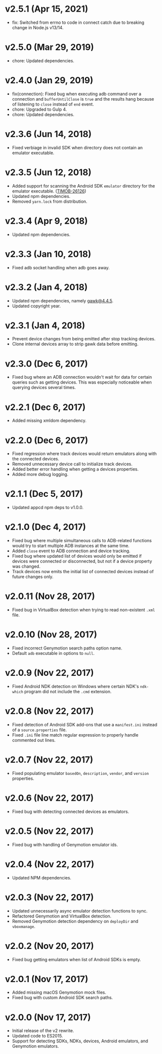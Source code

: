 # v2.5.1 (Apr 15, 2021)

* fix: Switched from errno to code in connect catch due to breaking change in Node.js v13/14.

# v2.5.0 (Mar 29, 2019)

 * chore: Updated dependencies.

# v2.4.0 (Jan 29, 2019)

 * fix(connection): Fixed bug when executing adb command over a connection and `bufferUntilClose` is
   `true` and the results hang because of listening to `close` instead of `end` event.
 * chore: Upgraded to Gulp 4.
 * chore: Updated dependencies.

# v2.3.6 (Jun 14, 2018)

 * Fixed verbiage in invalid SDK when directory does not contain an emulator executable.

# v2.3.5 (Jun 12, 2018)

 * Added support for scanning the Android SDK `emulator` directory for the emulator executable.
   ([TIMOB-26126](https://jira.appcelerator.org/browse/TIMOB-26126))
 * Updated npm dependencies.
 * Removed `yarn.lock` from distribution.

# v2.3.4 (Apr 9, 2018)

 * Updated npm dependencies.

# v2.3.3 (Jan 10, 2018)

 * Fixed adb socket handling when adb goes away.

# v2.3.2 (Jan 4, 2018)

 * Updated npm dependencies, namely gawk@4.4.5.
 * Updated copyright year.

# v2.3.1 (Jan 4, 2018)

 * Prevent device changes from being emitted after stop tracking devices.
 * Clone internal devices array to strip gawk data before emitting.

# v2.3.0 (Dec 6, 2017)

 * Fixed bug where an ADB connection wouldn't wait for data for certain queries such as getting
   devices. This was especially noticeable when querying devices several times.

# v2.2.1 (Dec 6, 2017)

 * Added missing xmldom dependency.

# v2.2.0 (Dec 6, 2017)

 * Fixed regression where track devices would return emulators along with the connected devices.
 * Removed unnecessary device call to initialize track devices.
 * Added better error handling when getting a devices properties.
 * Added more debug logging.

# v2.1.1 (Dec 5, 2017)

 * Updated appcd npm deps to v1.0.0.

# v2.1.0 (Dec 4, 2017)

 * Fixed bug where multiple simultaneous calls to ADB-related functions would try to start multiple
   ADB instances at the same time.
 * Added `close` event to ADB connection and device tracking.
 * Fixed bug where updated list of devices would only be emitted if devices were connected or
   disconnected, but not if a device property was changed.
 * Track devices now emits the initial list of connected devices instead of future changes only.

# v2.0.11 (Nov 28, 2017)

 * Fixed bug in VirtualBox detection when trying to read non-existent `.xml` file.

# v2.0.10 (Nov 28, 2017)

 * Fixed incorrect Genymotion search paths option name.
 * Default `adb` executable in options to `null`.

# v2.0.9 (Nov 22, 2017)

 * Fixed Android NDK detection on Windows where certain NDK's `ndk-which` program did not include
   the `.cmd` extension.

# v2.0.8 (Nov 22, 2017)

 * Fixed detection of Android SDK add-ons that use a `manifest.ini` instead of a `source.properties`
   file.
 * Fixed `.ini` file line match regular expression to properly handle commented out lines.

# v2.0.7 (Nov 22, 2017)

 * Fixed populating emulator `basedOn`, `description`, `vendor`, and `version` properties.

# v2.0.6 (Nov 22, 2017)

 * Fixed bug with detecting connected devices as emulators.

# v2.0.5 (Nov 22, 2017)

 * Fixed bug with handling of Genymotion emulator ids.

# v2.0.4 (Nov 22, 2017)

 * Updated NPM dependencies.

# v2.0.3 (Nov 22, 2017)

 * Updated unnecessarily async emulator detection functions to sync.
 * Refactored Genymotion and VirtualBox detection.
 * Removed Genymotion detection dependency on `deployDir` and `vboxmanage`.

# v2.0.2 (Nov 20, 2017)

 * Fixed bug getting emulators when list of Android SDKs is empty.

# v2.0.1 (Nov 17, 2017)

 * Added missing macOS Genymotion mock files.
 * Fixed bug with custom Android SDK search paths.

# v2.0.0 (Nov 17, 2017)

 * Initial release of the v2 rewrite.
 * Updated code to ES2015.
 * Support for detecting SDKs, NDKs, devices, Android emulators, and Genymotion emulators.

